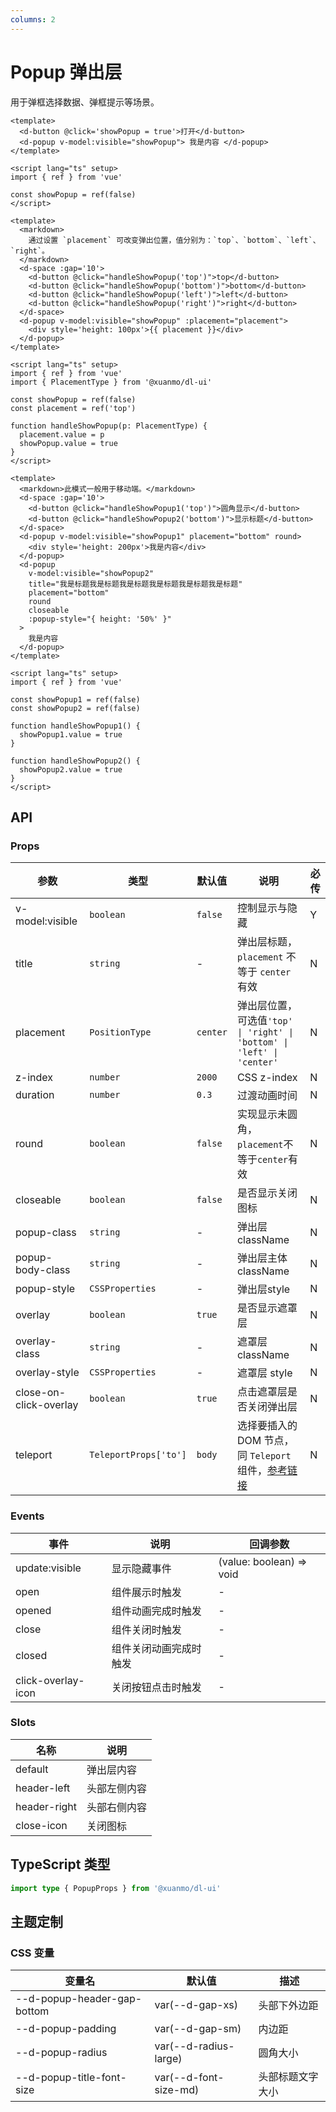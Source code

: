 ```yaml
---
columns: 2
---
```


# Popup 弹出层

用于弹框选择数据、弹框提示等场景。

```vue playground=2vujmjd title=基础用法
<template>
  <d-button @click='showPopup = true'>打开</d-button>
  <d-popup v-model:visible="showPopup"> 我是内容 </d-popup>
</template>

<script lang="ts" setup>
import { ref } from 'vue'

const showPopup = ref(false)
</script>
```

```vue playground=2pfsnni title=弹出位置
<template>
  <markdown>
    通过设置 `placement` 可改变弹出位置，值分别为：`top`、`bottom`、`left`、`right`。
  </markdown>
  <d-space :gap='10'>
    <d-button @click="handleShowPopup('top')">top</d-button>
    <d-button @click="handleShowPopup('bottom')">bottom</d-button>
    <d-button @click="handleShowPopup('left')">left</d-button>
    <d-button @click="handleShowPopup('right')">right</d-button>
  </d-space>
  <d-popup v-model:visible="showPopup" :placement="placement">
    <div style='height: 100px'>{{ placement }}</div>
  </d-popup>
</template>

<script lang="ts" setup>
import { ref } from 'vue'
import { PlacementType } from '@xuanmo/dl-ui'

const showPopup = ref(false)
const placement = ref('top')

function handleShowPopup(p: PlacementType) {
  placement.value = p
  showPopup.value = true
}
</script>
```

```vue playground=326846 title=其他设置
<template>
  <markdown>此模式一般用于移动端。</markdown>
  <d-space :gap='10'>
    <d-button @click="handleShowPopup1('top')">圆角显示</d-button>
    <d-button @click="handleShowPopup2('bottom')">显示标题</d-button>
  </d-space>
  <d-popup v-model:visible="showPopup1" placement="bottom" round>
    <div style='height: 200px'>我是内容</div>
  </d-popup>
  <d-popup
    v-model:visible="showPopup2"
    title="我是标题我是标题我是标题我是标题我是标题我是标题"
    placement="bottom"
    round
    closeable
    :popup-style="{ height: '50%' }"
  >
    我是内容
  </d-popup>
</template>

<script lang="ts" setup>
import { ref } from 'vue'

const showPopup1 = ref(false)
const showPopup2 = ref(false)

function handleShowPopup1() {
  showPopup1.value = true
}

function handleShowPopup2() {
  showPopup2.value = true
}
</script>
```

## API

### Props

|参数|类型|默认值|说明|必传|
|----|---|-----|---|----|
|v-model:visible|`boolean`|`false`|控制显示与隐藏|Y|
|title|`string`|-|弹出层标题，`placement` 不等于 `center` 有效|N|
|placement|`PositionType`|`center`|弹出层位置，可选值`'top' \| 'right' \| 'bottom' \| 'left' \| 'center'`|N|
|z-index|`number`|`2000`|CSS z-index|N|
|duration|`number`|`0.3`|过渡动画时间|N|
|round|`boolean`|`false`|实现显示未圆角，`placement`不等于`center`有效|N|
|closeable|`boolean`|`false`|是否显示关闭图标|N|
|popup-class|`string`|-|弹出层 className|N|
|popup-body-class|`string`|-|弹出层主体 className|N|
|popup-style|`CSSProperties`|-|弹出层style|N|
|overlay|`boolean`|`true`|是否显示遮罩层|N|
|overlay-class|`string`|-|遮罩层 className|N|
|overlay-style|`CSSProperties`|-|遮罩层 style|N|
|close-on-click-overlay|`boolean`|`true`|点击遮罩层是否关闭弹出层|N|
|teleport|`TeleportProps['to']`|`body`|选择要插入的 DOM 节点，同 `Teleport` 组件，[参考链接](https://staging-cn.vuejs.org/guide/built-ins/teleport.html#basic-usage) |N|

### Events

|事件|说明|回调参数|
|---|----|-------|
|update:visible|显示隐藏事件|(value: boolean) => void|
|open|组件展示时触发|-|
|opened|组件动画完成时触发|-|
|close|组件关闭时触发|-|
|closed|组件关闭动画完成时触发|-|
|click-overlay-icon|关闭按钮点击时触发|-|

### Slots

|名称|说明|
|---|----|
|default|弹出层内容|
|header-left|头部左侧内容|
|header-right|头部右侧内容|
|close-icon|关闭图标|

## TypeScript 类型

```typescript
import type { PopupProps } from '@xuanmo/dl-ui'
```

## 主题定制

### CSS 变量

|变量名|默认值|描述|
|-----|-----|----|
|--d-popup-header-gap-bottom|var(--d-gap-xs)|头部下外边距|
|--d-popup-padding|var(--d-gap-sm)|内边距|
|--d-popup-radius|var(--d-radius-large)|圆角大小|
|--d-popup-title-font-size|var(--d-font-size-md)|头部标题文字大小|
